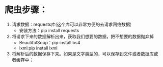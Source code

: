 # 爬虫步骤：
1. 请求数据：requests库(这个库可以非常方便的去请求网络数据)
    * 安装方法：pip install requests
2. 将请求下来的数据解析出来，获取我们想要的数据，把不想要的数据抛弃掉
    * BeautifulSoup：pip install bs4
    * lxml:pip install lxml
3. 将解析后的数据保存下来。如果是文字类型的，可以保存到文件或者数据库或者缓存中；